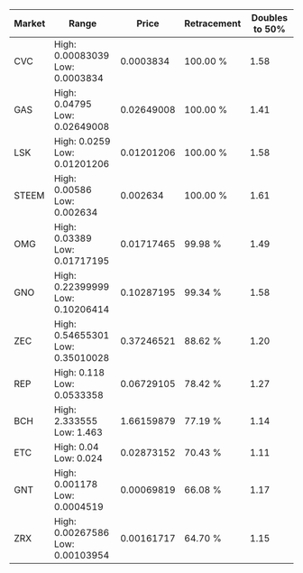 | Market | Range | Price| Retracement | Doubles to 50% |
| --- | --- | --- | --- | --- |
| CVC | High: 0.00083039<br />Low: 0.0003834 | 0.0003834 | 100.00 % | 1.58 |
| GAS | High: 0.04795<br />Low: 0.02649008 | 0.02649008 | 100.00 % | 1.41 |
| LSK | High: 0.0259<br />Low: 0.01201206 | 0.01201206 | 100.00 % | 1.58 |
| STEEM | High: 0.00586<br />Low: 0.002634 | 0.002634 | 100.00 % | 1.61 |
| OMG | High: 0.03389<br />Low: 0.01717195 | 0.01717465 | 99.98 % | 1.49 |
| GNO | High: 0.22399999<br />Low: 0.10206414 | 0.10287195 | 99.34 % | 1.58 |
| ZEC | High: 0.54655301<br />Low: 0.35010028 | 0.37246521 | 88.62 % | 1.20 |
| REP | High: 0.118<br />Low: 0.0533358 | 0.06729105 | 78.42 % | 1.27 |
| BCH | High: 2.333555<br />Low: 1.463 | 1.66159879 | 77.19 % | 1.14 |
| ETC | High: 0.04<br />Low: 0.024 | 0.02873152 | 70.43 % | 1.11 |
| GNT | High: 0.001178<br />Low: 0.0004519 | 0.00069819 | 66.08 % | 1.17 |
| ZRX | High: 0.00267586<br />Low: 0.00103954 | 0.00161717 | 64.70 % | 1.15 |
